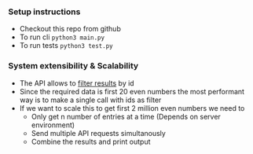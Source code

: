 ### Setup instructions
- Checkout this repo from github
- To run cli `python3 main.py`
- To run tests `python3 test.py`

### System extensibility & Scalability
- The API allows to [filter results](https://jsonplaceholder.typicode.com/guide/) by id
- Since the required data is first 20 even numbers the most performant way is to make a single call with ids as filter
- If we want to scale this to get first 2 million even numbers we need to 
  - Only get n number of entries at a time (Depends on server environment)
  - Send multiple API requests simultanously
  - Combine the results and print output